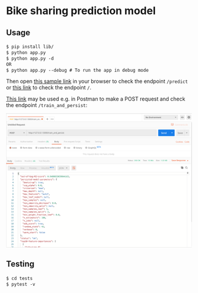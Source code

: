 # Bike sharing prediction model

## Usage

```
$ pip install lib/
$ python app.py
$ python app.py -d
OR
$ python app.py --debug # To run the app in debug mode
```

Then open [this sample link](http://127.0.0.1:5000/predict?date=2012-01-01T00:00:00&weathersit=1&temperature_C=9.84&feeling_temperature_C=14.395&humidity=81.0&windspeed=0)
in your browser to check the endpoint `/predict` or [this link](http://127.0.0.1:5000/) to check the endpoint `/`.

[This link](http://127.0.0.1:5000/train_and_persist) may be used e.g. in Postman to make a POST request and check the endpoint `/train_and_persist`:

![postman](/img/postman.png?raw=true)

## Testing

```
$ cd tests
$ pytest -v
```